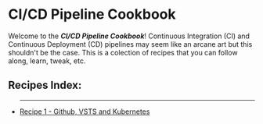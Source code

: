 # CI/CD Pipeline Cookbook

Welcome to the _**CI/CD Pipeline Cookbook**_! Continuous Integration \(CI\) and Continuous Deployment \(CD\) pipelines may seem like an arcane art but this shouldn't be the case. This is a colection of recipes that you can follow along, learn, tweak, etc.



## Recipes Index:

* ---

  [Recipe 1 - Github, VSTS and Kubernetes](/chapter1.md)



